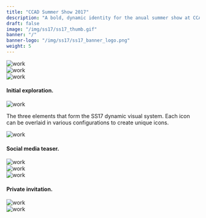 ```yaml
---
title: "CCAD Summer Show 2017"
description: "A bold, dynamic identity for the anual summer show at CCAD. It's a showcase of creativity by upcoming talent."
draft: false
image: "/img/ss17/ss17_thumb.gif"
banner: "/"
banner-logo: "/img/ss17/ss17_banner_logo.png"
weight: 5
---
```


<div class="row">
    <div class="col-sm-12">
        <img src="/img/ss17/ss17_sk1.jpg" alt="work" class="media-img project-img">
    </div>
</div>

<div class="row">
    <div class="col-sm-6">
        <img src="/img/ss17/ss17_sk2.jpg" alt="work" class="media-img project-img">
    </div>
    <div class="col-sm-6">
        <img src="/img/ss17/ss17_sk4.jpg" alt="work" class="media-img project-img">
    </div>
</div>
<h4>Initial exploration.</h4>

<div class="row">
    <div class="col-sm-12">
        <img src="/img/ss17/ss17_icons.jpg" alt="work" class="media-img project-img">
    </div>
</div>
<p>The three elements that form the SS17 dynamic visual system. Each icon can be overlaid in various configurations to create unique icons.</p>

<div class="row">
    <div class="col-sm-12">
        <img src="/img/ss17/ss17_banner.gif" alt="work" class="media-img project-img">
    </div>
</div>

<h4>Social media teaser.</h4>

<div class="row">
    <div class="col-sm-12">
        <img src="/img/ss17/ss17_poster.jpg" alt="work" class="media-img project-img">
    </div>
</div>

<div class="row">
    <div class="col-sm-12">
        <img src="/img/ss17/ss17_poster2.jpg" alt="work" class="media-img project-img">
    </div>
</div>

<div class="row">
    <div class="col-sm-12">
        <img src="/img/ss17/ss17_flyer.jpg" alt="work" class="media-img project-img">
    </div>
</div>

<h4>Private invitation.</h4>

<div class="row">
    <div class="col-sm-12">
        <img src="/img/ss17/ss17_tote.jpg" alt="work" class="media-img project-img">
    </div>
</div>

<div class="row">
    <div class="col-sm-12">
        <img src="/img/ss17/ss17_tee.jpg" alt="work" class="media-img project-img">
    </div>
</div>
